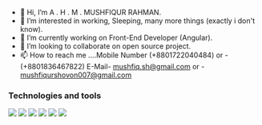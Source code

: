 - 👋 Hi, I’m A . H . M . MUSHFIQUR RAHMAN.
- 👀 I’m interested in working, Sleeping, many more things (exactly i don't know).
- 🌱 I’m currently working on Front-End Developer (Angular).
- 💞️ I’m looking to collaborate on open source project.
- 📫 How to reach me ....Mobile Number (+8801722040484)
                                   or - (+8801836467822)
                        E-Mail-   mushfiq.sh@gmail.com
                           or -   mushfiqurshovon007@gmail.com

<!---
shovon61/shovon61 is a ✨ special ✨ repository because its `README.md` (this file) appears on your GitHub profile.
You can click the Preview link to take a look at your changes. Dreams power.
--->
<h3 align="left">Technologies and tools</h3>
<p align="left">
    <img src="https://img.shields.io/badge/HTML5-F9322C?style=plastic&logo=HTML5&logoColor=white">
    <img src="https://img.shields.io/badge/CSS3-3661E8?style=plastic&logo=CSS3&logoColor=white">
    <img src="https://img.shields.io/badge/JavaScript-E8D44D?style=plastic&logo=JavaScript&logoColor=white">
    <img src="https://img.shields.io/badge/Bootstrap-6F11EF?style=plastic&logo=Bootstrap&logoColor=white">
    <img src="https://img.shields.io/badge/TailwindCSS-36B7F0?style=plastic&logo=TailwindCSS&logoColor=white">
    <img src="https://img.shields.io/badge/Git-E84D31?style=plastic&logo=Git&logoColor=white">
</p>

